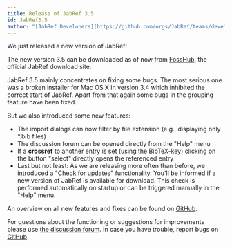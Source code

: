 ```yaml
---
title: Release of JabRef 3.5
id: JabRef3.5
author: "[JabRef Developers](https://github.com/orgs/JabRef/teams/developers)"
---
```


We just released a new version of JabRef!

The new version 3.5 can be downloaded as of now from [FossHub](http://www.fosshub.com/JabRef.html), the official JabRef download site.

JabRef 3.5 mainly concentrates on fixing some bugs. The most serious one was a broken installer for Mac OS X in version 3.4 which inhibited the correct start of JabRef.
Apart from that again some bugs in the grouping feature have been fixed.

But we also introduced some new features:

- The import dialogs can now filter by file extension (e.g., displaying only *.bib files)
- The discussion forum can be opened directly from the "Help" menu
- If a **crossref** to another entry is set (using the BibTeX-key) clicking on the button "select" directly opens the referenced entry
- Last but not least: As we are releasing more often than before, we introduced a "Check for updates" functionality. You'll be informed if a new version of JabRef is available for download. This check is performed automatically on startup or can be triggered manually in the "Help" menu.

An overview on all new features and fixes can be found on [GitHub](https://github.com/JabRef/jabref/blob/v3.5/CHANGELOG.md).

For questions about the functioning or suggestions for improvements please use [the discussion forum](http://discourse.jabref.org).
In case you have trouble, report bugs  on [GitHub](https://github.com/JabRef/jabref/issues).
